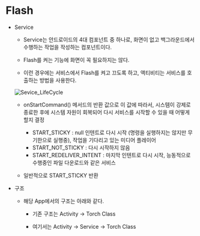 # Flash

- Service

    - Service는 안드로이드의 4대 컴포넌트 중 하나로, 화면이 없고 백그라운드에서 수행하는 작업을 작성하는 컴포넌트이다.
    
    - Flash를 켜는 기능에 화면이 꼭 필요하지는 않다.
    
    - 이런 경우에는 서비스에서 Flash를 켜고 끄도록 하고, 액티비티는 서비스를 호출하는 방법을 사용한다.
    
    ![Sevice_LifeCycle](https://developer.android.com/images/service_lifecycle.png)
    
    - onStartCommand() 메서드의 반환 값으로 이 값에 따라서, 시스템이 강제로 종료한 후에 시스템 자원이 회복되어 다시 서비스를 시작할 수 있을 때 어떻게 할지 결정
        - START_STICKY : null 인텐트로 다시 시작 (명령을 실행하지는 않지만 무기한으로 실행중), 작업을 기다리고 있는 미디어 플레이어
        - START_NOT_STICKY : 다시 시작하지 않음
        - START_REDELIVER_INTENT : 마지막 인텐트로 다시 시작, 능동적으로 수행중인 파일 다운로드와 같은 서비스
        
    - 일반적으로 START_STICKY 반환
    
- 구조

    - 해당 App에서의 구조는 아래와 같다.
    
        - 기존 구조는 Activity -> Torch Class
        
        - 여기서는 Activity -> Service -> Torch Class